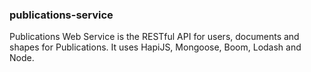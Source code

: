### publications-service
Publications Web Service is the RESTful API for users, documents and shapes for Publications. It uses HapiJS, Mongoose, Boom, Lodash and Node.
